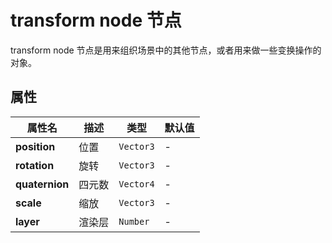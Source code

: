 # transform node 节点

transform node 节点是用来组织场景中的其他节点，或者用来做一些变换操作的对象。

## 属性

| 属性名         | 描述   | 类型      | 默认值 |
| -------------- | ------ | --------- | ------ |
| **position**   | 位置   | `Vector3` | -      |
| **rotation**   | 旋转   | `Vector3` | -      |
| **quaternion** | 四元数 | `Vector4` | -      |
| **scale**      | 缩放   | `Vector3` | -      |
| **layer**      | 渲染层 | `Number`  | -      |
